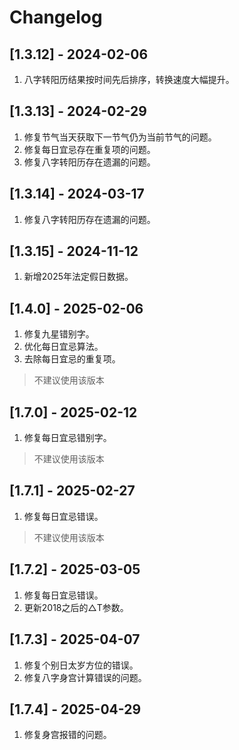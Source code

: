 # Changelog


## [1.3.12] - 2024-02-06
1. 八字转阳历结果按时间先后排序，转换速度大幅提升。

## [1.3.13] - 2024-02-29
1. 修复节气当天获取下一节气仍为当前节气的问题。
2. 修复每日宜忌存在重复项的问题。
3. 修复八字转阳历存在遗漏的问题。

## [1.3.14] - 2024-03-17
1. 修复八字转阳历存在遗漏的问题。

## [1.3.15] - 2024-11-12
1. 新增2025年法定假日数据。

## [1.4.0] - 2025-02-06
1. 修复九星错别字。
2. 优化每日宜忌算法。
3. 去除每日宜忌的重复项。
> 不建议使用该版本

## [1.7.0] - 2025-02-12
1. 修复每日宜忌错别字。
> 不建议使用该版本

## [1.7.1] - 2025-02-27
1. 修复每日宜忌错误。
> 不建议使用该版本

## [1.7.2] - 2025-03-05
1. 修复每日宜忌错误。
2. 更新2018之后的△T参数。

## [1.7.3] - 2025-04-07
1. 修复个别日太岁方位的错误。
2. 修复八字身宫计算错误的问题。

## [1.7.4] - 2025-04-29
1. 修复身宫报错的问题。
